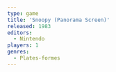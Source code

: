 ```yaml
---
type: game
title: 'Snoopy (Panorama Screen)'
released: 1983
editors: 
  - Nintendo
players: 1
genres:
  - Plates-formes
---
```

